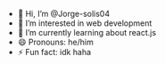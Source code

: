 - 👋 Hi, I’m @Jorge-solis04
- 👀 I’m interested in web development 
- 🌱 I’m currently learning about react.js 
- 😄 Pronouns: he/him
- ⚡ Fun fact: idk haha


  
<!---
Jorge-solis04/Jorge-solis04 is a ✨ special ✨ repository because its `README.md` (this file) appears on your GitHub profile.
You can click the Preview link to take a look at your changes.
--->
